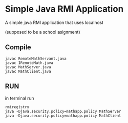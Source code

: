 # Simple Java RMI Application

A simple java RMI application that uses localhost 

(supposed to be a school asignment)

## Compile

```
javac RemoteMathServant.java
javac IRemoteMath.java 
javac MathServer.java
javac MathClient.java
```

## RUN
in terminal run
```
rmiregistry 
java -Djava.security.policy=mathapp.policy MathServer
java -Djava.security.policy=mathapp.policy MathClient 
```
